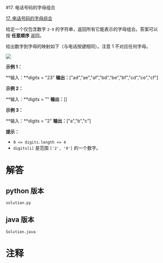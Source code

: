 #17. 电话号码的字母组合

[17. 电话号码的字母组合](https://leetcode.cn/problems/letter-combinations-of-a-phone-number?envType=featured-list&envId=2cktkvj?envType=featured-list&envId=2cktkvj)

给定一个仅包含数字 `2-9` 的字符串，返回所有它能表示的字母组合。答案可以按 **任意顺序** 返回。

给出数字到字母的映射如下（与电话按键相同）。注意 1 不对应任何字母。

![](https://assets.leetcode-cn.com/aliyun-lc-upload/uploads/2021/11/09/200px-telephone-keypad2svg.png)

**示例 1：**

**输入：**digits = "23"
**输出：**["ad","ae","af","bd","be","bf","cd","ce","cf"]

**示例 2：**

**输入：**digits = ""
**输出：**[]

**示例 3：**

**输入：**digits = "2"
**输出：**["a","b","c"]

**提示：**

- `0 <= digits.length <= 4`
- `digits[i]` 是范围 `['2', '9']` 的一个数字。
# 解答
                 
## python 版本

````include python
solution.py
````


## java 版本



````include java
Solution.java
````
                 

# 注释
